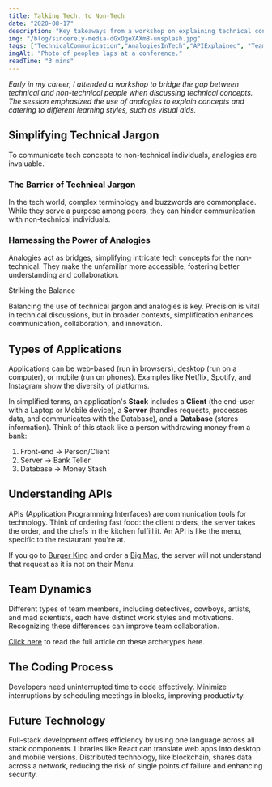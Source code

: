 ```yaml
---
title: Talking Tech, to Non-Tech
date: "2020-08-17"
description: "Key takeaways from a workshop on explaining technical concepts to non-technical audiences."
img: "/blog/sincerely-media-dGxOgeXAXm8-unsplash.jpg"
tags: ["TechnicalCommunication","AnalogiesInTech","APIExplained", "TeamCollaboration", "SoftwareDev"]
imgAlt: "Photo of peoples laps at a conference."
readTime: "3 mins"
---
```


_Early in my career, I attended a workshop to bridge the gap between technical and non-technical people when discussing technical concepts. The session emphasized the use of analogies to explain concepts and catering to different learning styles, such as visual aids._

## Simplifying Technical Jargon

To communicate tech concepts to non-technical individuals, analogies are invaluable. 

### The Barrier of Technical Jargon

In the tech world, complex terminology and buzzwords are commonplace. While they serve a purpose among peers, they can hinder communication with non-technical individuals.

### Harnessing the Power of Analogies

Analogies act as bridges, simplifying intricate tech concepts for the non-technical. They make the unfamiliar more accessible, fostering better understanding and collaboration.

Striking the Balance

Balancing the use of technical jargon and analogies is key. Precision is vital in technical discussions, but in broader contexts, simplification enhances communication, collaboration, and innovation.

## Types of Applications

Applications can be web-based (run in browsers), desktop (run on a computer), or mobile (run on phones). Examples like Netflix, Spotify, and Instagram show the diversity of platforms.

In simplified terms, an application's **Stack** includes a **Client** (the end-user with a Laptop or Mobile device), a **Server** (handles requests, processes data, and communicates with the Database), and a **Database** (stores information). Think of this stack like a person withdrawing money from a bank:

1. Front-end -> Person/Client
2. Server    -> Bank Teller
3. Database  -> Money Stash


## Understanding APIs

APIs (Application Programming Interfaces) are communication tools for technology. Think of ordering fast food: the client orders, the server takes the order, and the chefs in the kitchen fulfill it. An API is like the menu, specific to the restaurant you're at.

If you go to [Burger King](https://www.burgerking.co.nz/) and order a [Big Mac](https://mcdonalds.co.nz/menu/big-mac), the server will not understand that request as it is not on their Menu.

## Team Dynamics

Different types of team members, including detectives, cowboys, artists, and mad scientists, each have distinct work styles and motivations. Recognizing these differences can improve team collaboration.

[Click here](/blog/developer-dynamics) to read the full article on these archetypes here.

## The Coding Process

Developers need uninterrupted time to code effectively. Minimize interruptions by scheduling meetings in blocks, improving productivity.

## Future Technology

Full-stack development offers efficiency by using one language across all stack components. Libraries like React can translate web apps into desktop and mobile versions. Distributed technology, like blockchain, shares data across a network, reducing the risk of single points of failure and enhancing security.
